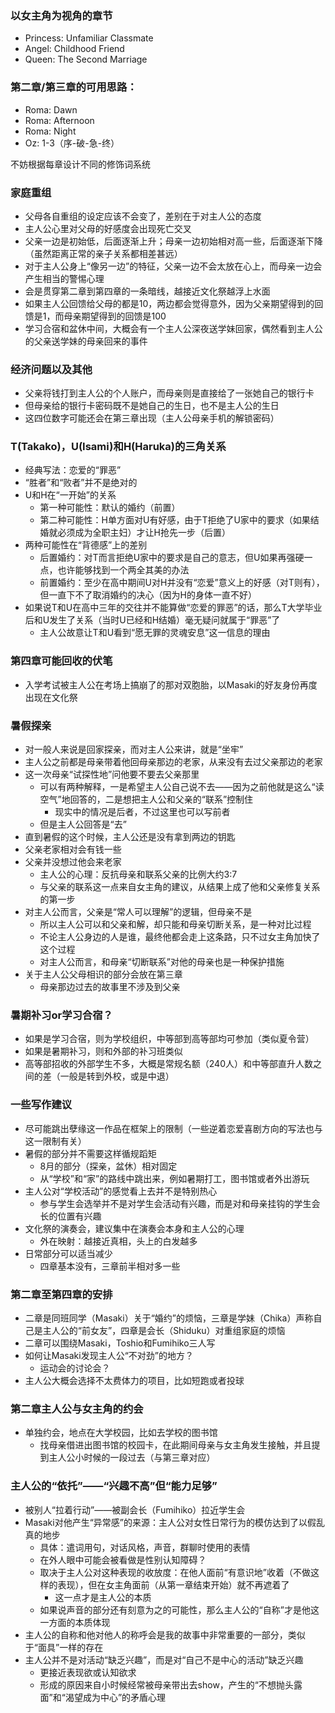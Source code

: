 ### 以女主角为视角的章节

* Princess: Unfamiliar Classmate
* Angel: Childhood Friend
* Queen: The Second Marriage

### 第二章/第三章的可用思路：

* Roma: Dawn
* Roma: Afternoon
* Roma: Night
* Oz: 1-3（序-破-急-终）

不妨根据每章设计不同的修饰词系统

### 家庭重组

* 父母各自重组的设定应该不会变了，差别在于对主人公的态度
* 主人公心里对父母的好感度会出现死亡交叉
* 父亲一边是初始低，后面逐渐上升；母亲一边初始相对高一些，后面逐渐下降（虽然距离正常的亲子关系都相差甚远）
* 对于主人公身上“像另一边”的特征，父亲一边不会太放在心上，而母亲一边会产生相当的警惕心理
* 会是贯穿第二章到第四章的一条暗线，越接近文化祭越浮上水面
* 如果主人公回馈给父母的都是10，两边都会觉得意外，因为父亲期望得到的回馈是1，而母亲期望得到的回馈是100
* 学习合宿和盆休中间，大概会有一个主人公深夜送学妹回家，偶然看到主人公的父亲送学妹的母亲回来的事件

### 经济问题以及其他

* 父亲将钱打到主人公的个人账户，而母亲则是直接给了一张她自己的银行卡
* 但母亲给的银行卡密码既不是她自己的生日，也不是主人公的生日
* 这四位数字可能还会在第三章出现（主人公母亲手机的解锁密码）

### T(Takako)，U(Isami)和H(Haruka)的三角关系

* 经典写法：恋爱的“罪恶”
* “胜者”和“败者”并不是绝对的
* U和H在“一开始”的关系
    * 第一种可能性：默认的婚约（前置）
    * 第二种可能性：H单方面对U有好感，由于T拒绝了U家中的要求（如果结婚就必须成为全职主妇）才让H抢先一步（后置）
* 两种可能性在“背德感”上的差别
    * 后置婚约：对T而言拒绝U家中的要求是自己的意志，但U如果再强硬一点，也许能够找到一个两全其美的办法
    * 前置婚约：至少在高中期间U对H并没有“恋爱”意义上的好感（对T则有），但一直下不了取消婚约的决心（因为H的身体一直不好）
* 如果说T和U在高中三年的交往并不能算做“恋爱的罪恶”的话，那么T大学毕业后和U发生了关系（当时U已经和H结婚）毫无疑问就属于“罪恶”了
    * 主人公故意让T和U看到“愿无罪的灵魂安息”这一信息的理由

### 第四章可能回收的伏笔

* 入学考试被主人公在考场上搞崩了的那对双胞胎，以Masaki的好友身份再度出现在文化祭

### 暑假探亲

* 对一般人来说是回家探亲，而对主人公来讲，就是“坐牢”
* 主人公之前都是母亲带着他回母亲那边的老家，从来没有去过父亲那边的老家
* 这一次母亲“试探性地”问他要不要去父亲那里
  * 可以有两种解释，一是希望主人公自己说不去——因为之前他就是这么“读空气”地回答的，二是想把主人公和父亲的“联系”控制住
    * 现实中的情况是后者，不过这里也可以写前者
  * 但是主人公回答是“去”
* 直到暑假的这个时候，主人公还是没有拿到两边的钥匙
* 父亲老家相对会有钱一些
* 父亲并没想过他会来老家
  * 主人公的心理：反抗母亲和联系父亲的比例大约3:7
  * 与父亲的联系这一点来自女主角的建议，从结果上成了他和父亲修复关系的第一步
* 对主人公而言，父亲是“常人可以理解”的逻辑，但母亲不是
  * 所以主人公可以和父亲和解，却只能和母亲切断关系，是一种对比过程
  * 不论主人公身边的人是谁，最终他都会走上这条路，只不过女主角加快了这个过程
  * 对主人公而言，和母亲“切断联系”对他的母亲也是一种保护措施
* 关于主人公父母相识的部分会放在第三章
  * 母亲那边过去的故事里不涉及到父亲

### 暑期补习or学习合宿？

* 如果是学习合宿，则为学校组织，中等部到高等部均可参加（类似夏令营）
* 如果是暑期补习，则和外部的补习班类似
* 高等部招收的外部学生不多，大概是常规名额（240人）和中等部直升人数之间的差（一般是转到外校，或是中退）

### 一些写作建议

* 尽可能跳出孽缘这一作品在框架上的限制（一些逆着恋爱喜剧方向的写法也与这一限制有关）
* 暑假的部分并不需要这样循规蹈矩
  * 8月的部分（探亲，盆休）相对固定
  * 从“学校”和“家”的路线中跳出来，例如暑期打工，图书馆或者外出游玩
* 主人公对“学校活动”的感觉看上去并不是特别热心
  * 参与学生会选举并不是对学生会活动有兴趣，而是对和母亲挂钩的学生会长的位置有兴趣
* 文化祭的演奏会，建议集中在演奏会本身和主人公的心理
  * 外在映射：越接近真相，头上的白发越多
* 日常部分可以适当减少
  * 四章基本没有，三章前半相对多一些

### 第二章至第四章的安排

* 二章是同班同学（Masaki）关于“婚约”的烦恼，三章是学妹（Chika）声称自己是主人公的“前女友”，四章是会长（Shiduku）对重组家庭的烦恼
* 二章可以围绕Masaki，Toshio和Fumihiko三人写
* 如何让Masaki发现主人公“不对劲”的地方？
  * 运动会的讨论会？
* 主人公大概会选择不太费体力的项目，比如短跑或者投球

### 第二章主人公与女主角的约会

* 单独约会，地点在大学校园，比如去学校的图书馆
  * 找母亲借进出图书馆的校园卡，在此期间母亲与女主角发生接触，并且提到主人公小时候的一段过去（与第三章对应）

### 主人公的“依托”——“兴趣不高”但“能力足够”

* 被别人“拉着行动”——被副会长（Fumihiko）拉近学生会
* Masaki对他产生“异常感”的来源：主人公对女性日常行为的模仿达到了以假乱真的地步
  * 具体：遣词用句，对话风格，声音，群聊时使用的表情
  * 在外人眼中可能会被看做是性别认知障碍？
  * 取决于主人公对这种表现的收放度：在他人面前“有意识地”收着（不做这样的表现），但在女主角面前（从第一章结束开始）就不再遮着了
    * 这一点才是主人公的本质
  * 如果说声音的部分还有刻意为之的可能性，那么主人公的“自称”才是他这一方面的本质体现
* 主人公的自称和他对他人的称呼会是我的故事中非常重要的一部分，类似于“面具”一样的存在
* 主人公并不是对活动“缺乏兴趣”，而是对“自己不是中心的活动”缺乏兴趣
  * 更接近表现欲或认知欲求
  * 形成的原因来自小时候经常被母亲带出去show，产生的“不想抛头露面”和“渴望成为中心”的矛盾心理
